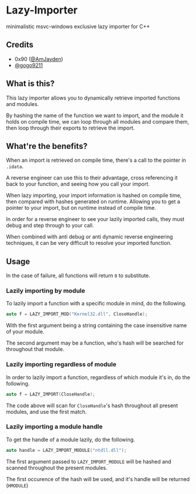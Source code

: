 # Lazy-Importer
minimalistic msvc-windows exclusive lazy importer for C++

## Credits
* 0x90 ([@AmJayden](https://github.com/AmJayden))
* [@gogo9211](https://github.com/gogo9211)

## What is this?
This lazy importer allows you to dynamically retrieve imported functions and modules.

By hashing the name of the function we want to import, and the module it holds on compile time, we can loop through all modules and compare them, then loop through their exports to retrieve the import.

## What're the benefits?
When an import is retrieved on compile time, there's a call to the pointer in `.idata`. 

A reverse engineer can use this to their advantage, cross referencing it back to your function, and seeing how you call your import.

When lazy importing, your import information is hashed on compile time, then compared with hashes generated on runtime.
Allowing you to get a pointer to your import, but on runtime instead of compile time. 

In order for a reverse engineer to see your lazily imported calls, they must debug and step through to your call.

When combined with anti debug or anti dynamic reverse engineering techniques, it can be very difficult to resolve your imported function.

## Usage
In the case of failure, all functions will return `0` to substitute.

### Lazily importing by module
To lazily import a function with a specific module in mind, do the following.
```cpp
auto f = LAZY_IMPORT_MOD("Kernel32.dll", CloseHandle);
```
With the first argument being a string containing the case insensitive name of your module.

The second argument may be a function, who's hash will be searched for throughout that module.


### Lazily importing regardless of module
In order to lazily import a function, regardless of which module it's in, do the following.
```cpp
auto f = LAZY_IMPORT(CloseHandle);
```
The code above will scan for `CloseHandle`'s hash throughout all present modules, and use the first match.


### Lazily importing a module handle
To get the handle of a module lazily, do the following.
```cpp
auto handle = LAZY_IMPORT_MODULE("ntdll.dll");
```
The first argument passed to `LAZY_IMPORT_MODULE` will be hashed and scanned throughout the present modules.

The first occurence of the hash will be used, and it's handle will be returned (`HMODULE`)
